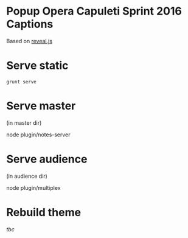 # Popup Opera Capuleti Sprint 2016 Captions

Based on [reveal.js](https://github.com/hakimel/reveal.js)


# Serve static

    grunt serve


# Serve master
(in master dir)

node plugin/notes-server


# Serve audience
(in audience dir)

node plugin/multiplex


# Rebuild theme

*tbc*

